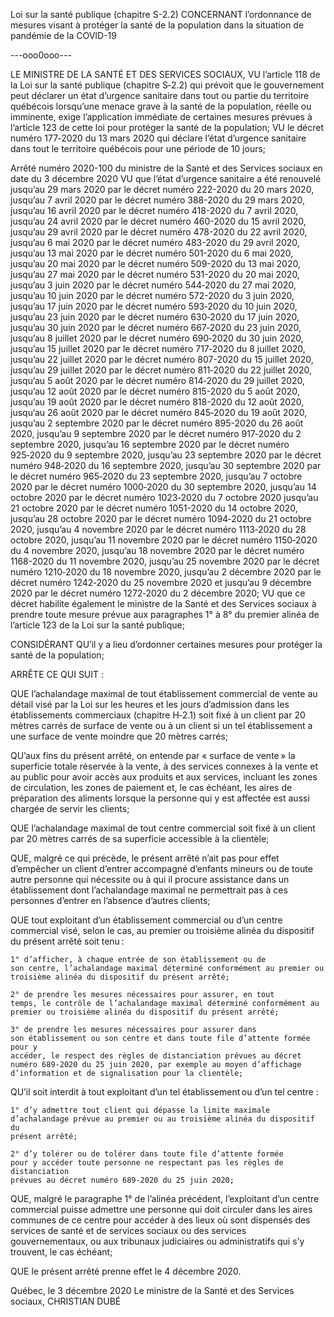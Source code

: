 Loi sur la santé publique
(chapitre S-2.2)
CONCERNANT l’ordonnance de mesures
visant à protéger la santé de la population dans
la situation de pandémie de la COVID-19

---ooo0ooo---

LE MINISTRE DE LA SANTÉ ET DES SERVICES SOCIAUX,
VU l’article 118 de la Loi sur la santé publique
(chapitre S‑2.2) qui prévoit que le gouvernement peut déclarer un état
d’urgence sanitaire dans tout ou partie du territoire québécois lorsqu’une
menace grave à la santé de la population, réelle ou imminente, exige
l’application immédiate de certaines mesures prévues à l’article 123 de
cette loi pour protéger la santé de la population;
VU le décret numéro 177‑2020 du 13 mars 2020 qui déclare
l’état d’urgence sanitaire dans tout le territoire québécois pour une période
de 10 jours;

Arrêté numéro 2020-100 du ministre de la Santé et des Services
sociaux en date du 3 décembre 2020
VU que l’état d’urgence sanitaire a été renouvelé jusqu’au
29 mars 2020 par le décret numéro 222-2020 du 20 mars 2020, jusqu’au
7 avril 2020 par le décret numéro 388-2020 du 29 mars 2020, jusqu’au
16 avril 2020 par le décret numéro 418-2020 du 7 avril 2020, jusqu’au
24 avril 2020 par le décret numéro 460-2020 du 15 avril 2020, jusqu’au
29 avril 2020 par le décret numéro 478-2020 du 22 avril 2020, jusqu’au
6 mai 2020 par le décret numéro 483-2020 du 29 avril 2020, jusqu’au
13 mai 2020 par le décret numéro 501-2020 du 6 mai 2020, jusqu’au
20 mai 2020 par le décret numéro 509-2020 du 13 mai 2020, jusqu’au
27 mai 2020 par le décret numéro 531-2020 du 20 mai 2020, jusqu’au
3 juin 2020 par le décret numéro 544‑2020 du 27 mai 2020, jusqu’au
10 juin 2020 par le décret numéro 572-2020 du 3 juin 2020, jusqu’au
17 juin 2020 par le décret numéro 593‑2020 du 10 juin 2020, jusqu’au
23 juin 2020 par le décret numéro 630‑2020 du 17 juin 2020, jusqu’au
30 juin 2020 par le décret numéro 667‑2020 du 23 juin 2020, jusqu’au
8 juillet 2020 par le décret numéro 690‑2020 du 30 juin 2020, jusqu’au
15 juillet 2020 par le décret numéro 717‑2020 du 8 juillet 2020, jusqu’au
22 juillet 2020 par le décret numéro 807-2020 du 15 juillet 2020, jusqu’au
29 juillet 2020 par le décret numéro 811‑2020 du 22 juillet 2020, jusqu’au
5 août 2020 par le décret numéro 814‑2020 du 29 juillet 2020, jusqu’au
12 août 2020 par le décret numéro 815-2020 du 5 août 2020, jusqu’au
19 août 2020 par le décret numéro 818-2020 du 12 août 2020, jusqu’au
26 août 2020 par le décret numéro 845‑2020 du 19 août 2020, jusqu’au
2 septembre 2020 par le décret numéro 895-2020 du 26 août 2020,
jusqu’au 9 septembre 2020 par le décret numéro 917‑2020 du
2 septembre 2020, jusqu’au 16 septembre 2020 par le décret numéro
925‑2020 du 9 septembre 2020, jusqu’au 23 septembre 2020 par le décret
numéro 948‑2020 du 16 septembre 2020, jusqu’au 30 septembre 2020 par
le décret numéro 965‑2020 du 23 septembre 2020, jusqu’au 7 octobre 2020
par le décret numéro 1000‑2020 du 30 septembre 2020, jusqu’au
14 octobre 2020 par le décret numéro 1023‑2020 du 7 octobre 2020
jusqu’au 21 octobre 2020 par le décret numéro 1051-2020 du
14 octobre 2020, jusqu’au 28 octobre 2020 par le décret numéro 1094‑2020
du 21 octobre 2020, jusqu’au 4 novembre 2020 par le décret numéro
1113‑2020 du 28 octobre 2020, jusqu’au 11 novembre 2020 par le décret
numéro 1150‑2020 du 4 novembre 2020, jusqu’au 18 novembre 2020 par le
décret numéro 1168-2020 du 11 novembre 2020, jusqu’au
25 novembre 2020 par le décret numéro 1210‑2020 du 18 novembre 2020,
jusqu’au 2 décembre 2020 par le décret numéro 1242‑2020 du
25 novembre 2020 et jusqu’au 9 décembre 2020 par le décret numéro
1272‑2020 du 2 décembre 2020;
VU que ce décret habilite également le ministre de la Santé
et des Services sociaux à prendre toute mesure prévue aux paragraphes 1°
à 8° du premier alinéa de l’article 123 de la Loi sur la santé publique;

CONSIDÉRANT QU’il y a lieu d’ordonner certaines mesures
pour protéger la santé de la population;

ARRÊTE CE QUI SUIT :

QUE l’achalandage maximal de tout établissement
commercial de vente au détail visé par la Loi sur les heures et les jours
d’admission dans les établissements commerciaux (chapitre H‑2.1) soit fixé
à un client par 20 mètres carrés de surface de vente ou à un client si un tel
établissement a une surface de vente moindre que 20 mètres carrés;

QU’aux fins du présent arrêté, on entende par « surface de
vente » la superficie totale réservée à la vente, à des services connexes à
la vente et au public pour avoir accès aux produits et aux services, incluant
les zones de circulation, les zones de paiement et, le cas échéant, les aires
de préparation des aliments lorsque la personne qui y est affectée est aussi
chargée de servir les clients;

QUE l’achalandage maximal de tout centre commercial soit
fixé à un client par 20 mètres carrés de sa superficie accessible à la
clientèle;

QUE, malgré ce qui précède, le présent arrêté n’ait pas pour
effet d’empêcher un client d’entrer accompagné d’enfants mineurs ou de
toute autre personne qui nécessite ou à qui il procure assistance dans un
établissement dont l’achalandage maximal ne permettrait pas à ces
personnes d’entrer en l’absence d’autres clients;

QUE tout exploitant d’un établissement commercial ou d’un
centre commercial visé, selon le cas, au premier ou troisième alinéa du
dispositif du présent arrêté soit tenu :

    1° d’afficher, à chaque entrée de son établissement ou de
    son centre, l’achalandage maximal déterminé conformément au premier ou
    troisième alinéa du dispositif du présent arrêté;

    2° de prendre les mesures nécessaires pour assurer, en tout
    temps, le contrôle de l’achalandage maximal déterminé conformément au
    premier ou troisième alinéa du dispositif du présent arrêté;

    3° de prendre les mesures nécessaires pour assurer dans
    son établissement ou son centre et dans toute file d’attente formée pour y
    accéder, le respect des règles de distanciation prévues au décret
    numéro 689‑2020 du 25 juin 2020, par exemple au moyen d’affichage
    d’information et de signalisation pour la clientèle;

QU’il soit interdit à tout exploitant d’un tel établissement ou
d’un tel centre :

    1° d’y admettre tout client qui dépasse la limite maximale
    d’achalandage prévue au premier ou au troisième alinéa du dispositif du
    présent arrêté;

    2° d’y tolérer ou de tolérer dans toute file d’attente formée
    pour y accéder toute personne ne respectant pas les règles de distanciation
    prévues au décret numéro 689‑2020 du 25 juin 2020;

QUE, malgré le paragraphe 1° de l’alinéa précédent,
l’exploitant d’un centre commercial puisse admettre une personne qui doit
circuler dans les aires communes de ce centre pour accéder à des lieux où
sont dispensés des services de santé et de services sociaux ou des
services gouvernementaux, ou aux tribunaux judiciaires ou administratifs
qui s’y trouvent, le cas échéant;

QUE le présent arrêté prenne effet le 4 décembre 2020.

Québec, le 3 décembre 2020
Le ministre de la Santé et des Services
sociaux,
CHRISTIAN DUBÉ